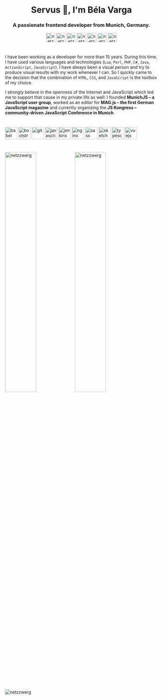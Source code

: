 <h1 align="center">Servus 👋, I'm Béla Varga</h1>
<h3 align="center">A passionate frontend developer from Munich, Germany.</h3>



<p align="center">
<a href="https://codepen.io/netzzwerg" target="blank"><img align="center" src="https://cdn.jsdelivr.net/npm/simple-icons@3.0.1/icons/codepen.svg" alt="netzzwerg" height="30" width="30" /></a>
<a href="https://dev.to/netzzwerg" target="blank"><img align="center" src="https://cdn.jsdelivr.net/npm/simple-icons@3.0.1/icons/dev-dot-to.svg" alt="netzzwerg" height="30" width="30" /></a>
<a href="https://twitter.com/netzzwerg" target="blank"><img align="center" src="https://cdn.jsdelivr.net/npm/simple-icons@3.0.1/icons/twitter.svg" alt="netzzwerg" height="30" width="30" /></a>
<a href="https://codesandbox.com/netzzwerg" target="blank"><img align="center" src="https://cdn.jsdelivr.net/npm/simple-icons@3.0.1/icons/codesandbox.svg" alt="netzzwerg" height="30" width="30" /></a>
<a href="https://fb.com/netzzwergtv" target="blank"><img align="center" src="https://cdn.jsdelivr.net/npm/simple-icons@3.0.1/icons/facebook.svg" alt="netzzwergtv" height="30" width="30" /></a>
<a href="https://instagram.com/netzzwergtv" target="blank"><img align="center" src="https://cdn.jsdelivr.net/npm/simple-icons@3.0.1/icons/instagram.svg" alt="netzzwergtv" height="30" width="30" /></a>
<a href="https://dribbble.com/netzzwerg" target="blank"><img align="center" src="https://cdn.jsdelivr.net/npm/simple-icons@3.0.1/icons/dribbble.svg" alt="netzzwerg" height="30" width="30" /></a>
</p>

<h1></h1>


I have been working as a developer for more than 15 years. During this time, I have used various languages and technologies (`Lua`, `Perl`, `PHP`, `C#`, `Java`, `ActionScript`, `JavaScript`). I have always been a visual person and try to produce visual results with my work whenever I can. So I quickly came to the decision that the combination of `HTML`, `CSS`, and `JavaScript` is the toolbox of my choice.


I strongly believe in the openness of the Internet and JavaScript which led me to support that cause in my private life as well: I founded **MunichJS – a JavaScript user group**, worked as an editor for **MAG.js – the first German JavaScript magazine** and currently organizing the **JS Kongress – community-driven JavaScript Conference in Munich**


<h1></h1>

<p align="left"><img src="https://www.vectorlogo.zone/logos/babeljs/babeljs-icon.svg" alt="babel" width="40" height="40"/> <img src="https://devicons.github.io/devicon/devicon.git/icons/bootstrap/bootstrap-plain.svg" alt="bootstrap" width="40" height="40"/> <img src="https://www.vectorlogo.zone/logos/git-scm/git-scm-icon.svg" alt="git" width="40" height="40"/> <img src="https://devicons.github.io/devicon/devicon.git/icons/javascript/javascript-original.svg" alt="javascript" width="40" height="40"/> <img src="https://www.vectorlogo.zone/logos/jenkins/jenkins-icon.svg" alt="jenkins" width="40" height="40"/> <img src="https://devicons.github.io/devicon/devicon.git/icons/nginx/nginx-original.svg" alt="nginx" width="40" height="40"/> <img src="https://devicons.github.io/devicon/devicon.git/icons/sass/sass-original.svg" alt="sass" width="40" height="40"/> <img src="https://www.vectorlogo.zone/logos/sketchapp/sketchapp-icon.svg" alt="sketch" width="40" height="40"/> <img src="https://devicons.github.io/devicon/devicon.git/icons/typescript/typescript-original.svg" alt="typescript" width="40" height="40"/> <img src="https://devicons.github.io/devicon/devicon.git/icons/vuejs/vuejs-original-wordmark.svg" alt="vuejs" width="40" height="40"/></p>


<h1></h1>


<img align="left" src="https://github-readme-stats.vercel.app/api/top-langs/?username=netzzwerg&layout=compact&hide=html" alt="netzzwerg" width="45%" />
<img align="center" src="https://github-readme-stats.vercel.app/api?username=netzzwerg&show_icons=true" alt="netzzwerg" width="45%"  />




<p align="left"> <img src="https://komarev.com/ghpvc/?username=netzzwerg" alt="netzzwerg" /> </p>
